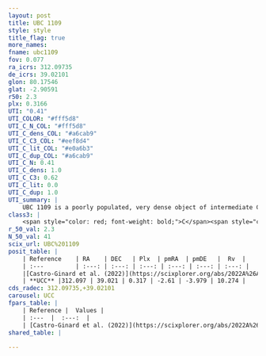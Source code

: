 ```yaml
---
layout: post
title: UBC 1109
style: style
title_flag: true
more_names: 
fname: ubc1109
fov: 0.077
ra_icrs: 312.09735
de_icrs: 39.02101
glon: 80.17546
glat: -2.90591
r50: 2.3
plx: 0.3166
UTI: "0.41"
UTI_COLOR: "#fff5d8"
UTI_C_N_COL: "#fff5d8"
UTI_C_dens_COL: "#a6cab9"
UTI_C_C3_COL: "#eef8d4"
UTI_C_lit_COL: "#e0a6b3"
UTI_C_dup_COL: "#a6cab9"
UTI_C_N: 0.41
UTI_C_dens: 1.0
UTI_C_C3: 0.62
UTI_C_lit: 0.0
UTI_C_dup: 1.0
UTI_summary: |
    UBC 1109 is a poorly populated, very dense object of intermediate C3 quality. It was recently reported in the literature.
class3: |
    <span style="color: red; font-weight: bold;">C</span><span style="color: green; font-weight: bold;">A</span>
r_50_val: 2.3
N_50_val: 41
scix_url: UBC%201109
posit_table: |
    | Reference    | RA    | DEC   | Plx  | pmRA  | pmDE   |  Rv  |
    | :---         | :---: | :---: | :---: | :---: | :---: | :---: |
    |[Castro-Ginard et al. (2022)](https://scixplorer.org/abs/2022A%26A...661A.118C) | 312.1 | 39.01 | 0.32 | -2.62 | -3.99 | -- |
    | **UCC** |312.097 | 39.021 | 0.317 | -2.61 | -3.979 | 10.274 | 
cds_radec: 312.09735,+39.02101
carousel: UCC
fpars_table: |
    | Reference |  Values |
    | :---  |  :---:  |
    | [Castro-Ginard et al. (2022)](https://scixplorer.org/abs/2022A%26A...661A.118C) | `AV=3.482, Dist=3958, logAge=7.235` |
shared_table: |
    
---
```

